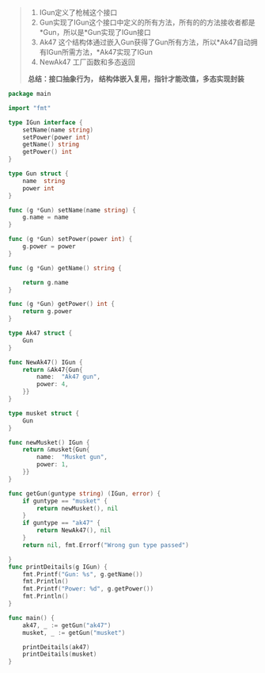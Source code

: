 >1. IGun定义了枪械这个接口
>2. Gun实现了IGun这个接口中定义的所有方法，所有的的方法接收者都是\*Gun，所以是\*Gun实现了IGun接口
>3. Ak47 这个结构体通过嵌入Gun获得了Gun所有方法，所以\*Ak47自动拥有IGun所需方法，\*Ak47实现了IGun
>4. NewAk47 工厂函数和多态返回
>
>**总结：接口抽象行为， 结构体嵌入复用，指针才能改值，多态实现封装**

```go
package main

import "fmt"

type IGun interface {
	setName(name string)
	setPower(power int)
	getName() string
	getPower() int
}

type Gun struct {
	name  string
	power int
}

func (g *Gun) setName(name string) {
	g.name = name
}

func (g *Gun) setPower(power int) {
	g.power = power
}

func (g *Gun) getName() string {

	return g.name
}

func (g *Gun) getPower() int {
	return g.power
}

type Ak47 struct {
	Gun
}

func NewAk47() IGun {
	return &Ak47{Gun{
		name:  "Ak47 gun",
		power: 4,
	}}
}

type musket struct {
	Gun
}

func newMusket() IGun {
	return &musket{Gun{
		name:  "Musket gun",
		power: 1,
	}}
}

func getGun(guntype string) (IGun, error) {
	if guntype == "musket" {
		return newMusket(), nil
	}
	if guntype == "ak47" {
		return NewAk47(), nil
	}
	return nil, fmt.Errorf("Wrong gun type passed")

}
func printDeitails(g IGun) {
	fmt.Printf("Gun: %s", g.getName())
	fmt.Println()
	fmt.Printf("Power: %d", g.getPower())
	fmt.Println()
}

func main() {
	ak47, _ := getGun("ak47")
	musket, _ := getGun("musket")

	printDeitails(ak47)
	printDeitails(musket)
}

```

